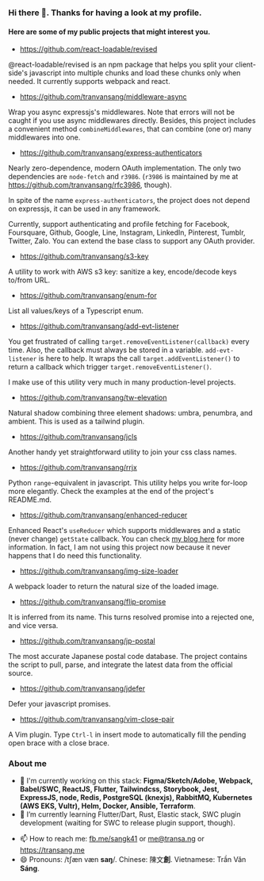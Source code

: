### Hi there 👋. Thanks for having a look at my profile.

#### Here are some of my public projects that might interest you.

- https://github.com/react-loadable/revised

@react-loadable/revised is an npm package that helps you split your client-side's javascript into multiple chunks and load these chunks only when needed.
It currently supports webpack and react.

- https://github.com/tranvansang/middleware-async

Wrap you async expressjs's middlewares. Note that errors will not be caught if you use async middlewares directly.
Besides, this project includes a convenient method `combineMiddlewares`, that can combine (one or) many middlewares into one.

- https://github.com/tranvansang/express-authenticators

Nearly zero-dependence, modern OAuth implementation. The only two dependencies are `node-fetch` and `r3986`. (`r3986` is maintained by me at https://github.com/tranvansang/rfc3986, though).

In spite of the name `express-authenticators`, the project does not depend on expressjs, it can be used in any framework.

Currently, support authenticating and profile fetching for Facebook, Foursquare, Github, Google, Line, Instagram, LinkedIn, Pinterest, Tumblr, Twitter, Zalo. You can extend the base class to support any OAuth provider.

- https://github.com/tranvansang/s3-key

A utility to work with AWS s3 key: sanitize a key, encode/decode keys to/from URL.

- https://github.com/tranvansang/enum-for

List all values/keys of a Typescript enum.

- https://github.com/tranvansang/add-evt-listener

You get frustrated of calling `target.removeEventListener(callback)` every time. Also, the callback must always be stored in a variable.
`add-evt-listener` is here to help. It wraps the call `target.addEventListener()` to return a callback which trigger `target.removeEventListener()`.

I make use of this utility very much in many production-level projects.

- https://github.com/tranvansang/tw-elevation

Natural shadow combining three element shadows: umbra, penumbra, and ambient. This is used as a tailwind plugin.

- https://github.com/tranvansang/jcls

Another handy yet straightforward utility to join your css class names.

- https://github.com/tranvansang/rrjx

Python `range`-equivalent in javascript. This utility helps you write for-loop more elegantly. Check the examples at the end of the project's README.md.

- https://github.com/tranvansang/enhanced-reducer

Enhanced React's `useReducer` which supports middlewares and a static (never change) `getState` callback. You can check [my blog here](https://transang.me/get-state-callback-with-usereducer-in-react/) for more information.
In fact, I am not using this project now because it never happens that I do need this functionality.

- https://github.com/tranvansang/img-size-loader

A webpack loader to return the natural size of the loaded image.

- https://github.com/tranvansang/flip-promise

It is inferred from its name. This turns resolved promise into a rejected one, and vice versa.

- https://github.com/tranvansang/jp-postal

The most accurate Japanese postal code database. The project contains the script to pull, parse, and integrate the latest data from the official source.

- https://github.com/tranvansang/jdefer

Defer your javascript promises.

- https://github.com/tranvansang/vim-close-pair

A Vim plugin. Type `Ctrl-l` in insert mode to automatically fill the pending open brace with a close brace.

### About me

- 🔭 I'm currently working on this stack: **Figma/Sketch/Adobe, Webpack, Babel/SWC, ReactJS, Flutter, Tailwindcss, Storybook, Jest, ExpressJS, node, Redis, PostgreSQL (knexjs), RabbitMQ, Kubernetes (AWS EKS, Vultr), Helm, Docker, Ansible, Terraform**.
- 🌱 I’m currently learning Flutter/Dart, Rust, Elastic stack, SWC plugin development (waiting for SWC to release plugin support, though).
<!-- - 👯 I’m looking to collaborate on ... -->
<!-- - 🤔 I’m looking for help with ... -->
<!-- - 💬 Ask me about ... -->
- 📫 How to reach me: [fb.me/sangk41](https://fb.me/sangk41) or [me@transa.ng](mailto:me@transa.ng) or https://transang.me
- 😄 Pronouns: /tʃæn væn **saŋ**/. Chinese: 陳文**創**. Vietnamese: Trần Văn **Sáng**. 
<!-- - ⚡ Fun fact: -->
